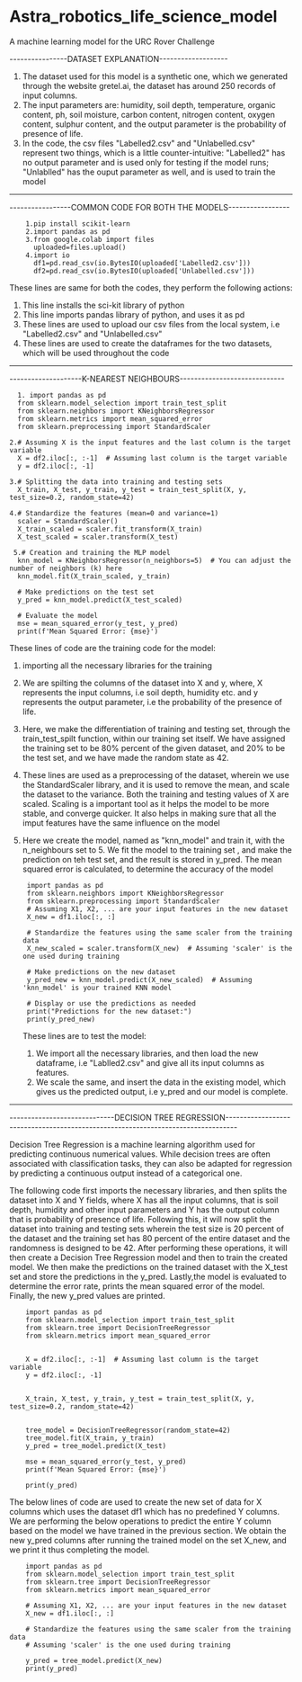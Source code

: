 # Astra_robotics_life_science_model
A machine learning model for the URC Rover Challenge 

----------------DATASET EXPLANATION-------------------
1. The dataset used for this model is a synthetic one, which we generated through the website gretel.ai, the dataset has around 250 records of input columns.
2. The input parameters are: humidity, soil depth, temperature, organic content, ph, soil moisture, carbon content, nitrogen content, oxygen content, sulphur content, and the output parameter is the probability of presence of life.
3. In the code, the csv files "Labelled2.csv" and "Unlabelled.csv" represent two things, which is a little counter-intuitive:  "Labelled2" has no output parameter and is used only for testing if the model runs; "Unlablled" has the ouput parameter as well, and is used to train the model
-------------------------------------------------------

-----------------COMMON CODE FOR BOTH THE MODELS-----------------

        1.pip install scikit-learn
        2.import pandas as pd
        3.from google.colab import files
          uploaded=files.upload()
        4.import io
          df1=pd.read_csv(io.BytesIO(uploaded['Labelled2.csv']))
          df2=pd.read_csv(io.BytesIO(uploaded['Unlabelled.csv']))
These lines are same for both the codes, they perform the following actions:
1. This line installs the sci-kit library of python
2. This line imports pandas library of python, and uses it as pd
3. These lines are used to upload our csv files from the local system, i.e "Labelled2.csv" and "Unlabelled.csv"
4. These lines are used to create the dataframes for the two datasets, which will be used throughout the code
--------------------------------------------------------------------

--------------------K-NEAREST NEIGHBOURS-----------------------------
  
   
   
      1. import pandas as pd
      from sklearn.model_selection import train_test_split
      from sklearn.neighbors import KNeighborsRegressor
      from sklearn.metrics import mean_squared_error
      from sklearn.preprocessing import StandardScaler

    2.# Assuming X is the input features and the last column is the target variable
      X = df2.iloc[:, :-1]  # Assuming last column is the target variable
      y = df2.iloc[:, -1]
      
    3.# Splitting the data into training and testing sets
      X_train, X_test, y_train, y_test = train_test_split(X, y, test_size=0.2, random_state=42)
      
    4.# Standardize the features (mean=0 and variance=1)
      scaler = StandardScaler()
      X_train_scaled = scaler.fit_transform(X_train)
      X_test_scaled = scaler.transform(X_test)
      
     5.# Creation and training the MLP model
      knn_model = KNeighborsRegressor(n_neighbors=5)  # You can adjust the number of neighbors (k) here
      knn_model.fit(X_train_scaled, y_train)
      
      # Make predictions on the test set
      y_pred = knn_model.predict(X_test_scaled)
      
      # Evaluate the model
      mse = mean_squared_error(y_test, y_pred)
      print(f'Mean Squared Error: {mse}')
These lines of code are the training code for the model: 
1. importing all the necessary libraries for the training
2. We are spilting the columns of the dataset into X and y, where, X represents the input columns, i.e soil depth, humidity etc. and y represents the output parameter, i.e the probability of the presence of life.
3. Here, we make the differentiation of training and testing set, through the train_test_spilt function, within our training set itself. We have assigned the training set to be 80% percent of the given dataset, and 20% to be the test set, and we have made the random state as 42.
4. These lines are used as a preprocessing of the dataset, wherein we use the StandardScaler library, and it is used to remove the mean, and scale the dataset to the variance. Both the training and testing values of X are scaled. Scaling is a important tool as it helps the model to be more stable, and converge quicker. It also helps in making sure that all the imput features have the same influence on the model
5. Here we create the model, named as "knn_model" and train it, with the n_neighbours set to 5. We fit the model to the training set , and make the prediction on teh test set, and the result is stored in y_pred.
   The mean squared error is calculated, to determine the accuracy of the model

        import pandas as pd
        from sklearn.neighbors import KNeighborsRegressor
        from sklearn.preprocessing import StandardScaler
        # Assuming X1, X2, ... are your input features in the new dataset
        X_new = df1.iloc[:, :]
        
        # Standardize the features using the same scaler from the training data
        X_new_scaled = scaler.transform(X_new)  # Assuming 'scaler' is the one used during training
        
        # Make predictions on the new dataset
        y_pred_new = knn_model.predict(X_new_scaled)  # Assuming 'knn_model' is your trained KNN model
        
        # Display or use the predictions as needed
        print("Predictions for the new dataset:")
        print(y_pred_new)
   These lines are to test the model:
   1. We import all the necessary libraries, and then load the new dataframe, i.e "Lablled2.csv" and give all its input columns as features.
   2. We scale the same, and insert the data in the existing model, which gives us the predicted output, i.e y_pred and our model is complete.
------------------------------------------------------------------------------

-----------------------------DECISION TREE REGRESSION---------------------------------------------------------------------------------

Decision Tree Regression is a machine learning algorithm used for predicting continuous numerical values. While decision trees are often associated with classification tasks, they can also be adapted for regression by predicting a continuous output instead of a categorical one.

The following code first imports the necessary libraries, and then splits the dataset into X and Y fields, where X has all the input columns, that is soil depth, humidity and other input parameters and Y has the output column that is probability of presence of life. Following this, it will now split the dataset into training and testing sets wherein the test size is 20 percent of the dataset and the training set has 80 percent of the entire dataset and the randomness is designed to be 42. After performing these operations, it will then create a Decision Tree Regression model and then to train the created model. We then make the predictions on the trained dataset with the X_test set and store the predictions in the y_pred. Lastly,the model is evaluated to determine the error rate, prints the mean squared error of the model. Finally, the new y_pred values are printed. 

        import pandas as pd
        from sklearn.model_selection import train_test_split
        from sklearn.tree import DecisionTreeRegressor
        from sklearn.metrics import mean_squared_error

 
        X = df2.iloc[:, :-1]  # Assuming last column is the target variable
        y = df2.iloc[:, -1]
 

        X_train, X_test, y_train, y_test = train_test_split(X, y, test_size=0.2, random_state=42)


        tree_model = DecisionTreeRegressor(random_state=42)
        tree_model.fit(X_train, y_train)
        y_pred = tree_model.predict(X_test)

        mse = mean_squared_error(y_test, y_pred)
        print(f'Mean Squared Error: {mse}')

        print(y_pred)



The below lines of code are used to create the new set of data for X columns which uses the dataset df1 which has no predefined Y columns. We are performing the below operations to predict the entire Y column based on the model we have trained in the previous section. We obtain the new y_pred columns after running the trained model on the set X_new, and we print it thus completing the model.


        import pandas as pd
        from sklearn.model_selection import train_test_split
        from sklearn.tree import DecisionTreeRegressor
        from sklearn.metrics import mean_squared_error

        # Assuming X1, X2, ... are your input features in the new dataset
        X_new = df1.iloc[:, :]

        # Standardize the features using the same scaler from the training data
        # Assuming 'scaler' is the one used during training

        y_pred = tree_model.predict(X_new)
        print(y_pred)

